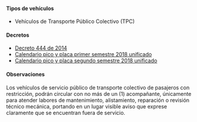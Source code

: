 #### Tipos de vehículos

- Vehículos de Transporte Público Colectivo (TPC)

#### Decretos

- [Decreto 444 de 2014](http://www.alcaldiabogota.gov.co/sisjur/normas/Norma1.jsp?i=59702)
- [Calendario pico y placa primer semestre 2018 unificado](/bogota/calendario-pico-y-placa-primer-semestre-2018-unificado.pdf)
- [Calendario pico y placa segundo semestre 2018 unificado](/bogota/calendario-pico-y-placa-segundo-semestre-2018-unificado.pdf)

#### Observaciones

Los vehículos de servicio público de transporte colectivo de pasajeros con restricción, podrán circular con no más de un (1) acompañante, únicamente para atender labores de mantenimiento, alistamiento, reparación o revisión técnico mecánica, portando en un lugar visible aviso que exprese claramente que se encuentran fuera de servicio.
